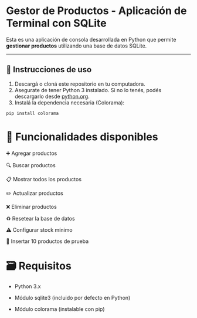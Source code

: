 # Gestor de Productos - Aplicación de Terminal con SQLite

Esta es una aplicación de consola desarrollada en Python que permite **gestionar productos** utilizando una base de datos SQLite.

---

## 📁 Instrucciones de uso

1. Descargá o cloná este repositorio en tu computadora.
2. Asegurate de tener Python 3 instalado. Si no lo tenés, podés descargarlo desde [python.org](https://www.python.org/downloads/).
3. Instalá la dependencia necesaria (Colorama):

```bash
pip install colorama
```

# 🧰 Funcionalidades disponibles

➕ Agregar productos

🔍 Buscar productos

📋 Mostrar todos los productos

✏️ Actualizar productos

❌ Eliminar productos

♻️ Resetear la base de datos

⚠️ Configurar stock mínimo

🧪 Insertar 10 productos de prueba

# 🗃️ Requisitos
- Python 3.x

- Módulo sqlite3 (incluido por defecto en Python)

- Módulo colorama (instalable con pip)
